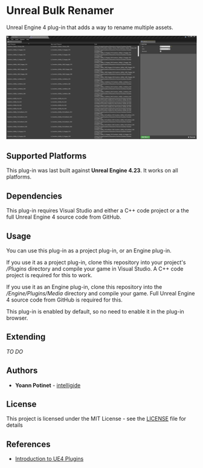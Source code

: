 # Unreal Bulk Renamer

Unreal Engine 4 plug-in that adds a way to rename multiple assets.

![Screenshot](Docs/screenshot.png)

## Supported Platforms

This plug-in was last built against **Unreal Engine 4.23**. It works on all platforms.


## Dependencies

This plug-in requires Visual Studio and either a C++ code project or a the full
Unreal Engine 4 source code from GitHub. 

## Usage

You can use this plug-in as a project plug-in, or an Engine plug-in.

If you use it as a project plug-in, clone this repository into your project's
*/Plugins* directory and compile your game in Visual Studio. A C++ code project
is required for this to work.

If you use it as an Engine plug-in, clone this repository into the
*/Engine/Plugins/Media* directory and compile your game. Full Unreal Engine 4
source code from GitHub is required for this.

This plug-in is enabled by default, so no need to enable it in the plug-in browser.

## Extending

*TO DO*

## Authors

* **Yoann Potinet** - [intelligide](https://github.com/intelligide)

## License

This project is licensed under the MIT License - see the [LICENSE](LICENSE.md) file for details

## References

* [Introduction to UE4 Plugins](https://wiki.unrealengine.com/An_Introduction_to_UE4_Plugins)